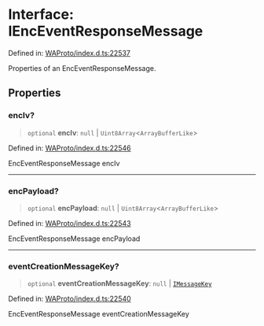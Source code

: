 # Interface: IEncEventResponseMessage

Defined in: [WAProto/index.d.ts:22537](https://github.com/Fokusdotid/bail/blob/546bbbb35e652e95f45982a71bee62b2c682e4eb/WAProto/index.d.ts#L22537)

Properties of an EncEventResponseMessage.

## Properties

### encIv?

> `optional` **encIv**: `null` \| `Uint8Array`\<`ArrayBufferLike`\>

Defined in: [WAProto/index.d.ts:22546](https://github.com/Fokusdotid/bail/blob/546bbbb35e652e95f45982a71bee62b2c682e4eb/WAProto/index.d.ts#L22546)

EncEventResponseMessage encIv

***

### encPayload?

> `optional` **encPayload**: `null` \| `Uint8Array`\<`ArrayBufferLike`\>

Defined in: [WAProto/index.d.ts:22543](https://github.com/Fokusdotid/bail/blob/546bbbb35e652e95f45982a71bee62b2c682e4eb/WAProto/index.d.ts#L22543)

EncEventResponseMessage encPayload

***

### eventCreationMessageKey?

> `optional` **eventCreationMessageKey**: `null` \| [`IMessageKey`](../../../interfaces/IMessageKey.md)

Defined in: [WAProto/index.d.ts:22540](https://github.com/Fokusdotid/bail/blob/546bbbb35e652e95f45982a71bee62b2c682e4eb/WAProto/index.d.ts#L22540)

EncEventResponseMessage eventCreationMessageKey
